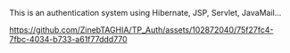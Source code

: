 This is an authentication system using Hibernate, JSP, Servlet, JavaMail...


https://github.com/ZinebTAGHIA/TP_Auth/assets/102872040/75f27fc4-7fbc-4034-b733-a61f77ddd770

